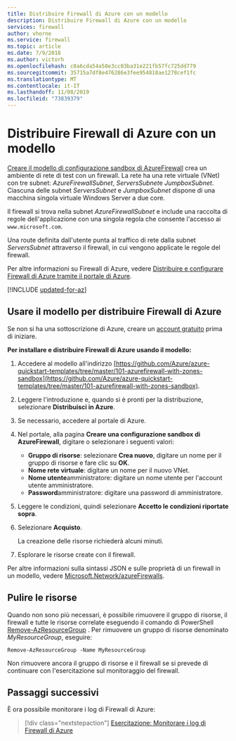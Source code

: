```yaml
---
title: Distribuire Firewall di Azure con un modello
description: Distribuire Firewall di Azure con un modello
services: firewall
author: vhorne
ms.service: firewall
ms.topic: article
ms.date: 7/9/2018
ms.author: victorh
ms.openlocfilehash: c0a6cda54a58e3cc03ba31e221fb57fc725dd779
ms.sourcegitcommit: 35715a7df8e476286e3fee954818ae1278cef1fc
ms.translationtype: MT
ms.contentlocale: it-IT
ms.lasthandoff: 11/08/2019
ms.locfileid: "73839379"
---
```

# <a name="deploy-azure-firewall-using-a-template"></a>Distribuire Firewall di Azure con un modello

[Creare il modello di configurazione sandbox di AzureFirewall](https://github.com/Azure/azure-quickstart-templates/tree/master/101-azurefirewall-with-zones-sandbox) crea un ambiente di rete di test con un firewall. La rete ha una rete virtuale (VNet) con tre subnet: *AzureFirewallSubnet*, *ServersSubnet*e *JumpboxSubnet*. Ciascuna delle subnet *ServersSubnet* e *JumpboxSubnet* dispone di una macchina singola virtuale Windows Server a due core.

Il firewall si trova nella subnet *AzureFirewallSubnet* e include una raccolta di regole dell'applicazione con una singola regola che consente l'accesso ai `www.microsoft.com`.

Una route definita dall'utente punta al traffico di rete dalla subnet *ServersSubnet* attraverso il firewall, in cui vengono applicate le regole del firewall.

Per altre informazioni su Firewall di Azure, vedere [Distribuire e configurare Firewall di Azure tramite il portale di Azure](tutorial-firewall-deploy-portal.md).


[!INCLUDE [updated-for-az](../../includes/updated-for-az.md)]

## <a name="use-the-template-to-deploy-azure-firewall"></a>Usare il modello per distribuire Firewall di Azure

Se non si ha una sottoscrizione di Azure, creare un [account gratuito](https://azure.microsoft.com/free/?WT.mc_id=A261C142F) prima di iniziare.

**Per installare e distribuire Firewall di Azure usando il modello:**

1. Accedere al modello all'indirizzo [https://github.com/Azure/azure-quickstart-templates/tree/master/101-azurefirewall-with-zones-sandbox](https://github.com/Azure/azure-quickstart-templates/tree/master/101-azurefirewall-with-zones-sandbox).
   
1. Leggere l'introduzione e, quando si è pronti per la distribuzione, selezionare **Distribuisci in Azure**.
   
1. Se necessario, accedere al portale di Azure. 

1. Nel portale, alla pagina **Creare una configurazione sandbox di AzureFirewall**, digitare o selezionare i seguenti valori:
   
   - **Gruppo di risorse**: selezionare **Crea nuovo**, digitare un nome per il gruppo di risorse e fare clic su **OK**. 
   - **Nome rete virtuale**: digitare un nome per il nuovo VNet. 
   - **Nome utente**amministratore: digitare un nome utente per l'account utente amministratore.
   - **Password**amministratore: digitare una password di amministratore. 
   
1. Leggere le condizioni, quindi selezionare **Accetto le condizioni riportate sopra**.
   
1. Selezionare **Acquisto**.
   
   La creazione delle risorse richiederà alcuni minuti. 
   
1. Esplorare le risorse create con il firewall. 

Per altre informazioni sulla sintassi JSON e sulle proprietà di un firewall in un modello, vedere [Microsoft.Network/azureFirewalls](/azure/templates/microsoft.network/azurefirewalls).

## <a name="clean-up-resources"></a>Pulire le risorse

Quando non sono più necessari, è possibile rimuovere il gruppo di risorse, il firewall e tutte le risorse correlate eseguendo il comando di PowerShell [Remove-AzResourceGroup](/powershell/module/az.resources/remove-azresourcegroup) . Per rimuovere un gruppo di risorse denominato *MyResourceGroup*, eseguire: 

```azurepowershell-interactive
Remove-AzResourceGroup -Name MyResourceGroup
```
Non rimuovere ancora il gruppo di risorse e il firewall se si prevede di continuare con l'esercitazione sul monitoraggio del firewall. 

## <a name="next-steps"></a>Passaggi successivi

È ora possibile monitorare i log di Firewall di Azure:

> [!div class="nextstepaction"]
> [Esercitazione: Monitorare i log di Firewall di Azure](./tutorial-diagnostics.md)
